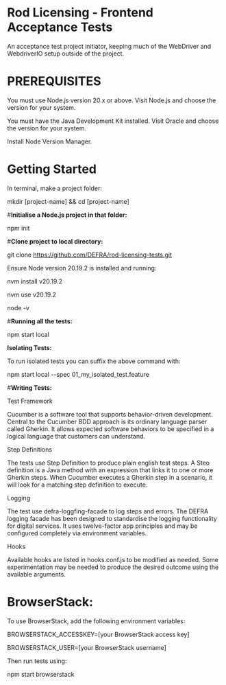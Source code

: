 # Rod Licensing - Frontend Acceptance Tests

An acceptance test project initiator, keeping much of the WebDriver and WebdriverIO setup outside of the project.

# **PREREQUISITES**

You must use Node.js version 20.x or above. Visit Node.js and choose the version for your system.

You must have the Java Development Kit installed. Visit Oracle and choose the version for your system.

Install Node Version Manager.

# **Getting Started**

In terminal, make a project folder:

mkdir [project-name] && cd [project-name]

#**Initialise a Node.js project in that folder:**

npm init

#**Clone project to local directory:**

git clone https://github.com/DEFRA/rod-licensing-tests.git

Ensure Node version 20.19.2 is installed and running:

nvm install v20.19.2

nvm use v20.19.2

node -v

#**Running all the tests:**

npm start local

**Isolating Tests:**

To run isolated tests you can suffix the above command with:

npm start local --spec 01_my_isolated_test.feature

#**Writing Tests:**

Test Framework

Cucumber is a software tool that supports behavior-driven development. Central to the Cucumber BDD approach is its ordinary language parser called Gherkin. It allows expected software behaviors to be specified in a logical language that customers can understand.

Step Definitions

The tests use Step Definition to produce plain english test steps. A Steo definition is a Java method with an expression that links it to one or more Gherkin steps. When Cucumber executes a Gherkin step in a scenario, it will look for a matching step definition to execute.

Logging

The test use defra-loggfing-facade to log steps and errors. The DEFRA logging facade has been designed to standardise the logging functionality for digital services. It uses twelve-factor app principles and may be configured completely via environment variables.

Hooks

Available hooks are listed in hooks.conf.js to be modified as needed. Some experimentation may be needed to produce the desired outcome using the available arguments.

# BrowserStack:

To use BrowserStack, add the following environment variables:

BROWSERSTACK_ACCESSKEY=[your BrowserStack access key]

BROWSERSTACK_USER=[your BrowserStack username]

Then run tests using:

npm start browserstack
